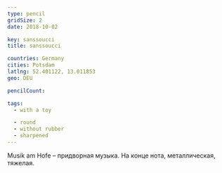 ```yaml
---
type: pencil
gridSize: 2
date: 2018-10-02

key: sanssoucci
title: sanssoucci

countries: Germany
cities: Potsdam
latlng: 52.401122, 13.011853
geo: DEU

pencilCount:

tags:
  - with a toy

  - round
  - without rubber
  - sharpened
---
```


Musik am Hofe – придворная музыка. На конце нота, металлическая, тяжелая.
